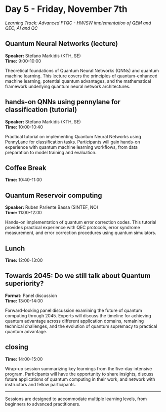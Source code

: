 # Day 5 - Friday, November 7th

*Learning Track: Advanced FTQC - HW/SW implementation of QEM and QEC, AI and QC*

## Quantum Neural Networks (lecture)
**Speaker:** Stefano Markidis (KTH, SE)  
**Time:** 9:00-10:00

Theoretical foundations of Quantum Neural Networks (QNNs) and quantum machine learning. This lecture covers the principles of quantum-enhanced machine learning, potential quantum advantages, and the mathematical framework underlying quantum neural network architectures.

## hands-on QNNs using pennylane for classification (tutorial)
**Speaker:** Stefano Markidis (KTH, SE)  
**Time:** 10:00-10:40

Practical tutorial on implementing Quantum Neural Networks using PennyLane for classification tasks. Participants will gain hands-on experience with quantum machine learning workflows, from data preparation to model training and evaluation.

## Coffee Break
**Time:** 10:40-11:00

## Quantum Reservoir computing
**Speaker:** Ruben Pariente Bassa (SINTEF, NO)  
**Time:** 11:00-12:00

Hands-on implementation of quantum error correction codes. This tutorial provides practical experience with QEC protocols, error syndrome measurement, and error correction procedures using quantum simulators.

## Lunch
**Time:** 12:00-13:00

## Towards 2045: Do we still talk about Quantum superiority?
**Format:** Panel discussion  
**Time:** 13:00-14:00

Forward-looking panel discussion examining the future of quantum computing through 2045. Experts will discuss the timeline for achieving quantum advantage across different application domains, remaining technical challenges, and the evolution of quantum supremacy to practical quantum advantage.

## closing
**Time:** 14:00-15:00

Wrap-up session summarizing key learnings from the five-day intensive program. Participants will have the opportunity to share insights, discuss future applications of quantum computing in their work, and network with instructors and fellow participants.

---

Sessions are designed to accommodate multiple learning levels, from beginners to advanced practitioners.